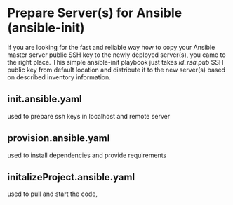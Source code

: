 # Prepare Server(s) for Ansible (ansible-init)



If you are looking for the fast and reliable way how to copy your Ansible master server public SSH key to the newly deployed server(s), you came to the right place. This simple ansible-init playbook just takes <i>id_rsa.pub</i> SSH public key from default location and distribute it to the new server(s) based on described inventory information.

## init.ansible.yaml

used to prepare ssh keys in localhost and remote server


## provision.ansible.yaml

used to install dependencies and provide requirements


## initalizeProject.ansible.yaml

used to pull and start the code,
